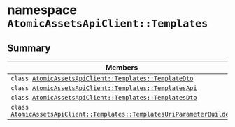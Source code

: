 # namespace `AtomicAssetsApiClient::Templates` 

## Summary

 Members                        | Descriptions                                
--------------------------------|---------------------------------------------
`class `[`AtomicAssetsApiClient::Templates::TemplateDto`](.github/workflows/documentation/md/AtomicAssetsApiClient--Templates--TemplateDto.md#class_atomic_assets_api_client_1_1_templates_1_1_template_dto) | 
`class `[`AtomicAssetsApiClient::Templates::TemplatesApi`](.github/workflows/documentation/md/AtomicAssetsApiClient--Templates--TemplatesApi.md#class_atomic_assets_api_client_1_1_templates_1_1_templates_api) | 
`class `[`AtomicAssetsApiClient::Templates::TemplatesDto`](.github/workflows/documentation/md/AtomicAssetsApiClient--Templates--TemplatesDto.md#class_atomic_assets_api_client_1_1_templates_1_1_templates_dto) | 
`class `[`AtomicAssetsApiClient::Templates::TemplatesUriParameterBuilder`](.github/workflows/documentation/md/AtomicAssetsApiClient--Templates--TemplatesUriParameterBuilder.md#class_atomic_assets_api_client_1_1_templates_1_1_templates_uri_parameter_builder) | 

